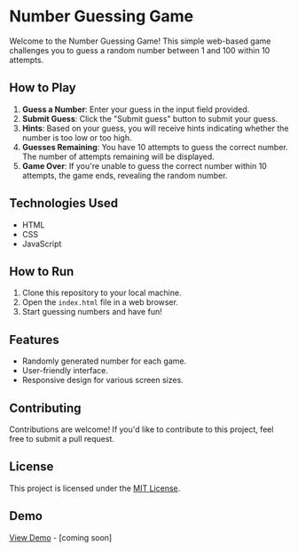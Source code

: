 # Number Guessing Game

Welcome to the Number Guessing Game! This simple web-based game challenges you to guess a random number between 1 and 100 within 10 attempts.

## How to Play

1. **Guess a Number**: Enter your guess in the input field provided.
2. **Submit Guess**: Click the "Submit guess" button to submit your guess.
3. **Hints**: Based on your guess, you will receive hints indicating whether the number is too low or too high.
4. **Guesses Remaining**: You have 10 attempts to guess the correct number. The number of attempts remaining will be displayed.
5. **Game Over**: If you're unable to guess the correct number within 10 attempts, the game ends, revealing the random number.

## Technologies Used

- HTML
- CSS
- JavaScript

## How to Run

1. Clone this repository to your local machine.
2. Open the `index.html` file in a web browser.
3. Start guessing numbers and have fun!

## Features

- Randomly generated number for each game.
- User-friendly interface.
- Responsive design for various screen sizes.

## Contributing

Contributions are welcome! If you'd like to contribute to this project, feel free to submit a pull request.

## License

This project is licensed under the [MIT License](LICENSE).

## Demo

[View Demo](#) - [coming soon]


